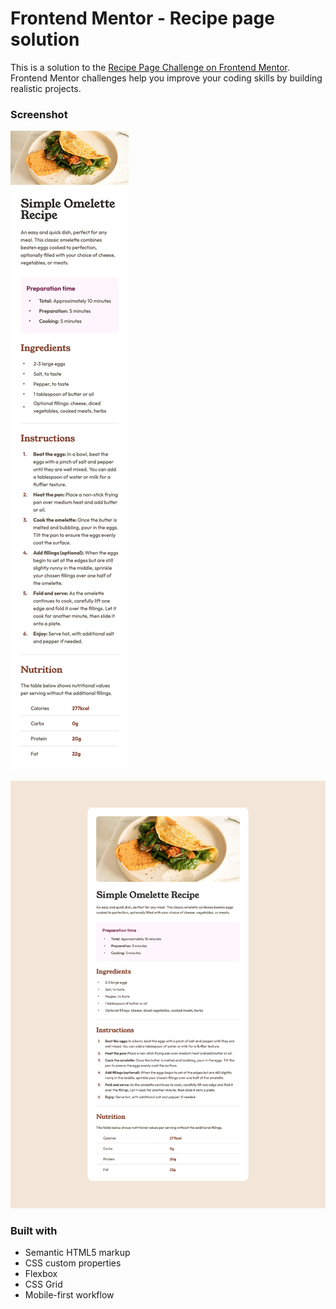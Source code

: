 # Frontend Mentor - Recipe page solution

This is a solution to the [Recipe Page Challenge on Frontend Mentor](https://www.frontendmentor.io/challenges/recipe-page-KiTsR8QQKm). Frontend Mentor challenges help you improve your coding skills by building realistic projects. 


### Screenshot

![Mobile Screenshot](./screenshot-mobile.png)

![Desktop Screenshot](./screenshot-desktop.png)

### Built with

- Semantic HTML5 markup
- CSS custom properties
- Flexbox
- CSS Grid
- Mobile-first workflow
